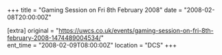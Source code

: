 +++
title = "Gaming Session on Fri 8th February 2008"
date = "2008-02-08T20:00:00Z"

[extra]
original = "https://uwcs.co.uk/events/gaming-session-on-fri-8th-february-2008-1474489004534/"    
ent_time = "2008-02-09T08:00:00Z"
location = "DCS"
+++



